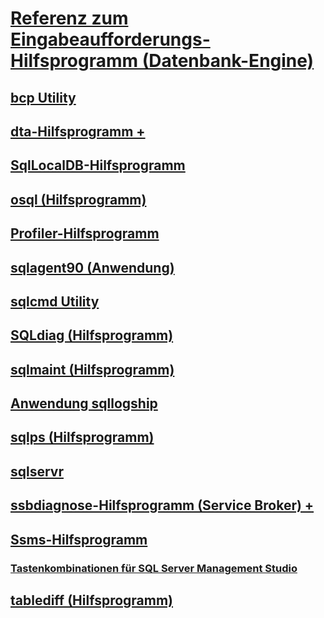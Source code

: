 # [Referenz zum Eingabeaufforderungs-Hilfsprogramm (Datenbank-Engine)](command-prompt-utility-reference-database-engine.md)
## [bcp Utility](bcp-utility.md)
## [dta-Hilfsprogramm +](dta/dta-utility.md)
## [SqlLocalDB-Hilfsprogramm](sqllocaldb-utility.md)
## [osql (Hilfsprogramm)](osql-utility.md)
## [Profiler-Hilfsprogramm](profiler-utility.md)
## [sqlagent90 (Anwendung)](sqlagent90-application.md)
## [sqlcmd Utility](sqlcmd-utility.md)
## [SQLdiag (Hilfsprogramm)](sqldiag-utility.md)
## [sqlmaint (Hilfsprogramm)](sqlmaint-utility.md)
## [Anwendung sqllogship](sqllogship-application.md)
## [sqlps (Hilfsprogramm)](sqlps-utility.md)
## [sqlservr](sqlservr-application.md)
## [ssbdiagnose-Hilfsprogramm (Service Broker) +](ssbdiagnose/ssbdiagnose-utility-service-broker.md)
## [Ssms-Hilfsprogramm](../ssms/ssms-utility.md)
### [Tastenkombinationen für SQL Server Management Studio](../ssms/sql-server-management-studio-keyboard-shortcuts.md)
## [tablediff (Hilfsprogramm)](tablediff-utility.md)

